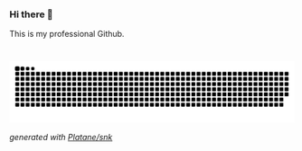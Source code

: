 ### Hi there 👋

This is my professional Github.
<!--
**aloys-bernard-artefact/aloys-bernard-artefact** is a ✨ _special_ ✨ repository because its `README.md` (this file) appears on your GitHub profile.

Here are some ideas to get you started:

- 🔭 I’m currently working on ...
- 🌱 I’m currently learning ...
- 👯 I’m looking to collaborate on ...
- 🤔 I’m looking for help with ...
- 💬 Ask me about ...
- 📫 How to reach me: ...
- 😄 Pronouns: ...
- ⚡ Fun fact: ...
-->

###


<br clear="both">

<picture>
<!--  <source media="(prefers-color-scheme: light)" srcset="https://raw.githubusercontent.com/aloys-bernard-artefact/aloys-bernard-artefact/output/github-contribution-grid-snake.svg">-->
  <source media="(prefers-color-scheme: dark)" srcset="https://raw.githubusercontent.com/aloys-bernard-artefact/aloys-bernard-artefact/output/github-contribution-grid-snake-dark.svg">
  <img alt="github contribution grid snake animation" src="https://raw.githubusercontent.com/aloys-bernard-artefact/aloys-bernard-artefact/output/github-contribution-grid-snake-dark.svg">
</picture>

_generated with [Platane/snk](https://github.com/Platane/snk)_
